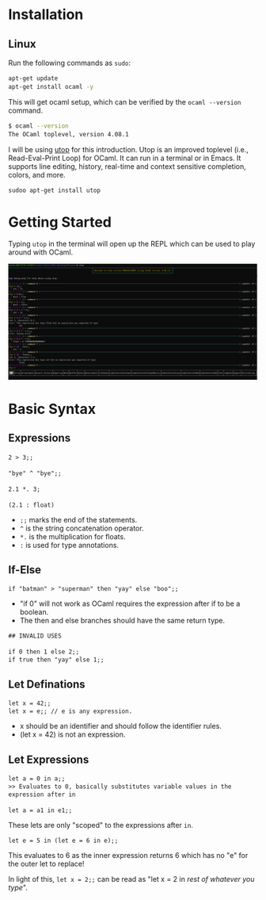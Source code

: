 # Installation

## Linux

Run the following commands as `sudo`:

```bash
apt-get update
apt-get install ocaml -y
```

This will get ocaml setup, which can be verified by the
`ocaml --version` command.

```bash
$ ocaml --version
The OCaml toplevel, version 4.08.1
```

I will be using [utop](https://github.com/ocaml-community/utop) for
this introduction. Utop is an improved toplevel (i.e., Read-Eval-Print Loop) for OCaml.
It can run in a terminal or in Emacs. It supports line editing, history, real-time and context
sensitive completion, colors, and more.

```bash
sudoo apt-get install utop
```

# Getting Started

Typing `utop` in the terminal will open up the REPL which can be used
to play around with OCaml.

![Starter](/screenshots/starter.PNG)


# Basic Syntax

## Expressions

```
2 > 3;;

"bye" ^ "bye";;

2.1 *. 3;

(2.1 : float)
```

- `;;` marks the end of the statements.
- `^` is the string concatenation operator.
- `*.` is the multiplication for floats.
- `:` is used for type annotations.

## If-Else

```
if "batman" > "superman" then "yay" else "boo";;
```

- "if 0" will not work as OCaml requires the expression after if to be a boolean.
- The then and else branches should have the same return type.

```
## INVALID USES

if 0 then 1 else 2;;
if true then "yay" else 1;;
```

## Let Definations

```
let x = 42;;
let x = e;; // e is any expression.
```

- x should be an identifier and should follow the identifier rules.
- (let x = 42) is not an expression.

## Let Expressions

```
let a = 0 in a;;
>> Evaluates to 0, basically substitutes variable values in the expression after in

let a = a1 in e1;;
```

These lets are only "scoped" to the expressions after `in`.

```
let e = 5 in (let e = 6 in e);;
```
This evaluates to 6 as the inner expression returns 6 which has no
"e" for the outer let to replace!

In light of this, `let x = 2;;` can be read as "let x = 2 in *rest of
whatever you type*".
